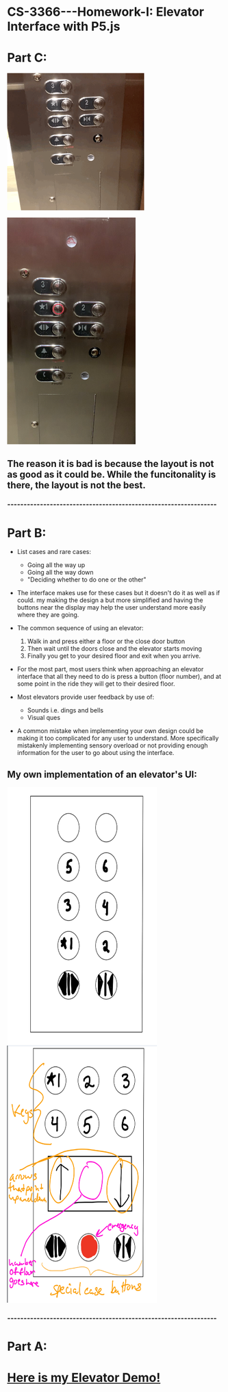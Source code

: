 # CS-3366---Homework-I: Elevator Interface with P5.js

# Part C:

![Elevator gif](https://github.com/Eliascm17/CS-3366---Homework-I/blob/master/Elevator.gif)

<img src="https://github.com/Eliascm17/CS-3366---Homework-I/blob/master/Image1.jpeg" width="300" height="529" />

## The reason it is bad is because the layout is not as good as it could be. While the funcitonality is there, the layout is not the best.


### ----------------------------------------------------------------
# Part B:
* List cases and rare cases:
  - Going all the way up
  - Going all the way down
  - "Deciding whether to do one or the other"
 * The interface makes use for these cases but it doesn't do it as well as if could. my making the design a but more simplified and having the buttons near the display may help the user understand more easily where they are going.

* The common sequence of using an elevator:
  1. Walk in and press either a floor or the close door button
  2. Then wait until the doors close and the elevator starts moving
  3. Finally you get to your desired floor and exit when you arrive. 
  
* For the most part, most users think when approaching an elevator interface that all they need to do is press a button (floor number), and at some point in the ride they will get to their desired floor.

* Most elevators provide user feedback by use of:
  - Sounds i.e. dings and bells
  - Visual ques
  
* A common mistake when implementing your own design could be making it too complicated for any user to understand. More specifically mistakenly implementing sensory overload or not providing enough information for the user to go about using the interface. 

## My own implementation of an elevator's UI:
<img src="https://github.com/Eliascm17/CS-3366---Homework-I/blob/master/Sketch1.png" width="350" height="600"/>
<img src="https://github.com/Eliascm17/CS-3366---Homework-I/blob/master/Sketch2.png" width="350" height="600"/>

### ----------------------------------------------------------------
# Part A:

# [Here is my Elevator Demo!](https://eliascm17.github.io/CS3366-HW1---Demo/HW1/index.html, "Elevator Demo!")
